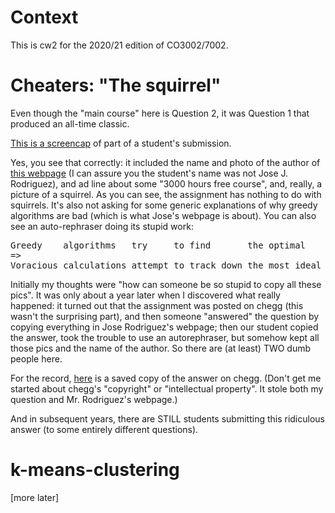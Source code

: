 # Context

This is cw2 for the 2020/21 edition of CO3002/7002.

# Cheaters: "The squirrel"

Even though the "main course" here is Question 2, it was Question 1 that produced an all-time classic.

[This is a screencap](squirrel.jpg) of part of a student's submission.

Yes, you see that correctly: it included the name and photo of the author of [this webpage](https://www.freecodecamp.org/news/when-to-use-greedy-algorithms/) (I can assure you the student's name was not Jose J. Rodriguez), and ad line about some "3000 hours free course", and, really, a picture of a squirrel. As you can see, the assignment has nothing to do with squirrels. It's also not asking for some generic explanations of why greedy algorithms are bad (which is what Jose's webpage is about). You can also see an auto-rephraser doing its stupid work: 
<pre>
Greedy    algorithms   try     to find       the optimal    solution    by taking the best available choice at every step
=>
Voracious calculations attempt to track down the most ideal arrangement                                     at each  progression
</pre>

Initially my thoughts were "how can someone be so stupid to copy all these pics". It was only about a year later when I discovered what really happened: it turned out that the assignment was posted on chegg (this wasn't the surprising part), and then someone "answered" the question by copying everything in Jose Rodriguez's webpage; then our student copied the answer, took the trouble to use an autorephraser, but somehow kept all those pics and the name of the author. So there are (at least) TWO dumb people here.

For the record, [here](chegg2a-squirrel.pdf) is a saved copy of the answer on chegg. (Don't get me started about chegg's "copyright" or "intellectual property". It stole both my question and Mr. Rodriguez's webpage.)

And in subsequent years, there are STILL students submitting this ridiculous answer (to some entirely different questions).

# k-means-clustering

[more later]
